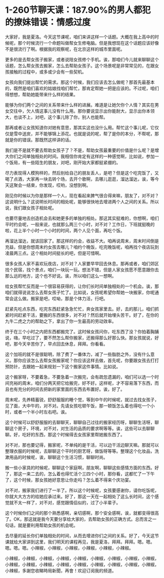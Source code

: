 # 1-260节聊天课：187.90%的男人都犯的撩妹错误：情感过度

大家好，我是夏洛。今天这节课呢，咱们来讲这样一个话题。大概在我上高中的时候呢，那个时候流行一个命题叫做帮女生修电脑。但是我想现在这个话题应该好像不是很流行了啊。根据我的观察呢，在北京这样的城市里面呢。

更多的是去帮女孩子搬家，或者说陪女孩修个手机。诶，那咱们今儿就来聊聊这个话题，怎么帮女孩去搬家，怎么去帮助女孩子。这个场景呢是非常常见的，在跟女孩接触的过程中，或多或少会有一些契机。

女孩向我们提出帮忙的需求。那这个时候，我们应该去怎么做呢？那首先最基本的，既然是咱们喜欢的姑娘找咱们帮忙，那肯定帮她一把是应该的。不过呢，咱们得想想，帮助她能带来什么样的结果。

能够为你们两个之间的关系带来什么样的进展。难道是让她欠你个人情？其实在男女交往中，欠人情这事儿没有什么用。那你要说显示出你能耐大，显示出你本领大，也谈不上，对吧，这个事儿除了你，别人也能帮。

那再或者让女孩知道你对她有意思，那其实这也没什么用。帮忙这个事儿呢，它仅仅是雪中送炭，并不能够锦上添花。也就是说的呢，帮了是你的本分，不帮呢，那就是你的错误。那既然这样讲的话。

我们是不是就不要去帮助女孩子了？不是，帮助女孩最重要的价值是什么呢？是增大你们之间单独相处的时间。我相信你肯定有这样的一种感觉啊，比如说，参加一个饭局，有一些陌生的朋友，对吧，刚开始大家都挺紧绷的。

尽力表现得人模狗样的，然后别给自己的朋友丢人，是吧？但是这个吃完饭了，又喝了点酒，大家再一块去转个场，去开个歌啊，去哪儿逛逛，溜达溜达，诶，等今天这聚会一结束，你发现，哎哟，没想到啊。

刚见你时候以为你是那样一个人，现在看起来脾气很合得来嘛，朋友了，对不对？这说明什么？这说明长时间的相处呢，能够很快地去增进两个人之间的关系。所以说，我们跟女孩子相处呢。

也要尽量地去创造机会去和她更多的单独的相处。那这其实挺难的，你想啊，咱们平时约会呢，一般来说，也就那么两三个小时，对不对？工作日，下班就挺晚的啦，花上半个小时一个小时的时间，两个人见个面，再吃个饭。

再溜达溜达，就该回家了。那这样的约会，收益不大。咱再说周末，周末时间倒是充益，但是你想周末约女孩去哪儿？咱约个晚饭，吃完晚饭呢，咱再找个夜店玩到凌晨两三点。这个相处时间挺长的吧，但是可惜啊。

很多女孩人家不喜欢玩夜店，对不对？人家要早早回去休息。那再或者，咱们郊区找个民宿，找个景点，咱们一块玩一玩。想法不错，但是人家女孩愿不愿意跟你去那么远的地方，这个也不好说。诶，所以咱们这么一想啊。

给女孩帮忙反而是一个很容易获得的，让你们长时间单独相处的一个机会。诶，那咱们就得说说怎么去帮女孩子忙了。比如说，女孩呢希望你帮她一块搬家，你呢通常会这么做。搬家是吧，哎呦，那是个体力活，行吧。

赶紧先吃点东西，吃完东西赶紧急急忙忙，奔女孩家里去。好，去的那儿，咱们抓紧时间赶紧干活，要搬的东西很多，对不对？然后就开始埋头苦干。好了，在你的九牛二虎之力的帮助之下，拿出了你一生最高的劳动效率。

终于在三个小时之内把东西都搬完了。这时候女孩问你，吃东西了没？你拍着胸脯说，嗨，早吃过了，要不然怎么帮你搬家，还搬得那么好那么快。那女孩就说，好吧，那今天辛苦你了，早点回去休息，拜拜。你看看。

这个加班的就不是很聪明，除了费了一番体力，减了一些脂肪之外，没有什么意义。那你应该怎么去帮女孩搬家呢？你应该这样去做，首先呢，你要跟女孩去打打预防针，去跟她一起来规划一下这个搬家这件事情。比如说。

这个搬家呀，不要着急，不要急着一次搬完，会有疏忽遗漏的，咱们可以选一个时间充裕的周末，咱们分两天把它给搬完，好不好。这样呢，才不容易落下东西，而且也有充分的时间去把新的家里面的东西去布置好。诶，好了。

周末呢，先养精蓄锐，舒舒服服的睡个觉，等到中午的时候呢，就过去找女孩子，见了面，大中午的，对不对。先请女孩吃顿午饭，那一顿饭怎么着也得吃一个小时，或者一个半小时左右吧。诶。

这个时候可以舒舒服服的去聊聊天，聊聊自己过往的搬家经历呀，聊聊生活呀，聊聊这个房子，环境，对不对，对生活的品质的要求啊等等。诶，这些可以去聊聊聊。好，吃好的东西，那这个时候得去女孩家里帮她搬东西了。

对不对，那也要记得，搬家呢，不单纯的是干活，可以边干活边聊天嘛。那就可以整理衣服的时候呢，去聊聊这个平时的厨艺呀，做饭呀等等。整理这个化妆品，洗漱用品的时候呢，诶，聊聊这个生活习惯，聊聊时尚。

搬一些小家具的时候呢，聊聊这个家庭啊，朋友啊，聊聊这些感情方面的东西。好了，那这一来二去的，怎么着也得忙活个三四个小时，那你看，这都忙了一下午了，这个时候，那女孩她好意思让你走吗？怎么着不得来个庆功宴。

对不对，搬家我们进行了一半了。所以这个时候呢，女孩要感谢你，请你吃饭呢，你就大大方方的给她应承过来。好了，那这一天在一起相处了这么长时间，这个感觉就不太一样了，对不对，感觉跟情侣似的，过了小半辈子。

这个时候你们之间的那个熟悉感啊，亲切感啊，那个安全感啊，诶，就都变得很高了。OK，那这就是我今天要分享给大家的，去帮助女孩的正确方式。总而言之一句话，就是要利用帮助女孩的机会呢。

去尽量的延长你们单独相处的时间，从而去增进你们之间的关系。好了，今天这节课就给大家讲到这里，我们明天的课程再见，我是夏洛，拜拜。拜拜。嗯。嗯。嗯。嗯。嗯。小辣椒，小辣椒，小辣椒，小辣椒，小辣椒，小辣椒。

小辣椒，小辣椒，小辣椒，小辣椒，小辣椒，小辣椒，小辣椒，小辣椒，小辣椒，小辣椒，小辣椒，小辣椒，小辣椒，小辣椒，小辣椒，小辣椒，小辣椒，小辣椒，小辣椒，多謝您收睇時局新聞，再會！欢迎订阅我的频道。

